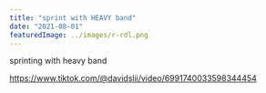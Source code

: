 ```yaml
---
title: "sprint with HEAVY band"
date: "2021-08-01"
featuredImage: ../images/r-rdl.png
---
```


sprinting with heavy band

https://www.tiktok.com/@davidslii/video/6991740033598344454